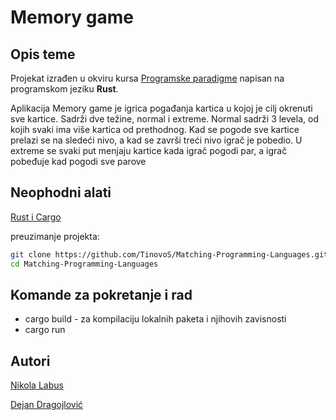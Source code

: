 # Memory game


## Opis teme
Projekat izrađen u okviru kursa [Programske paradigme](http://www.programskijezici.matf.bg.ac.rs/ProgramskeParadigmeI.html) napisan na programskom jeziku **Rust**.

Aplikacija Memory game je igrica pogađanja kartica u kojoj je cilj okrenuti sve kartice.
Sadrži dve težine, normal i extreme. Normal sadrži 3 levela, od kojih svaki ima više kartica od prethodnog.
Kad se pogode sve kartice prelazi se na sledeći nivo, a kad se završi treći nivo igrač je pobedio.
U extreme se svaki put menjaju kartice kada igrač pogodi par, a igrač pobeđuje kad pogodi sve parove 
## Neophodni alati
 [Rust i Cargo](https://doc.rust-lang.org/cargo/getting-started/installation.html)
 
 
 preuzimanje projekta:
 ```bash
 git clone https://github.com/TinovoS/Matching-Programming-Languages.git
 cd Matching-Programming-Languages
 ```

## Komande za pokretanje i rad
*   cargo build - za kompilaciju lokalnih paketa i njihovih zavisnosti
*   cargo run


## Autori
[Nikola Labus](https://github.com/TinovoS)

[Dejan Dragojlović](https://github.com/Dejan43)
